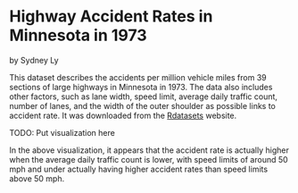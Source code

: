 # Highway Accident Rates in Minnesota in 1973

by Sydney Ly

This dataset describes the accidents per million vehicle miles from 39 sections of large highways in Minnesota in 1973. The data also includes other factors, such as lane width, speed limit, average daily traffic count, number of lanes, and the width of the outer shoulder as possible links to accident rate. It was downloaded from the [Rdatasets](https://vincentarelbundock.github.io/Rdatasets/articles/data.html) website. 

TODO: Put visualization here

In the above visualization, it appears that the accident rate is actually higher when the average daily traffic count is lower, with speed limits of around 50 mph and under actually having higher accident rates than speed limits above 50 mph.
